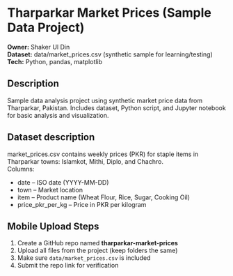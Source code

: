 # Tharparkar Market Prices (Sample Data Project)

**Owner:** Shaker Ul Din  
**Dataset:** data/market_prices.csv (synthetic sample for learning/testing)  
**Tech:** Python, pandas, matplotlib  

## Description
Sample data analysis project using synthetic market price data from Tharparkar, Pakistan. Includes dataset, Python script, and Jupyter notebook for basic analysis and visualization.

## Dataset description
market_prices.csv contains weekly prices (PKR) for staple items in Tharparkar towns: Islamkot, Mithi, Diplo, and Chachro.  
Columns:  
- date – ISO date (YYYY-MM-DD)  
- town – Market location  
- item – Product name (Wheat Flour, Rice, Sugar, Cooking Oil)  
- price_pkr_per_kg – Price in PKR per kilogram  

## Mobile Upload Steps
1. Create a GitHub repo named **tharparkar-market-prices**  
2. Upload all files from the project (keep folders the same)  
3. Make sure `data/market_prices.csv` is included  
4. Submit the repo link for verification  
